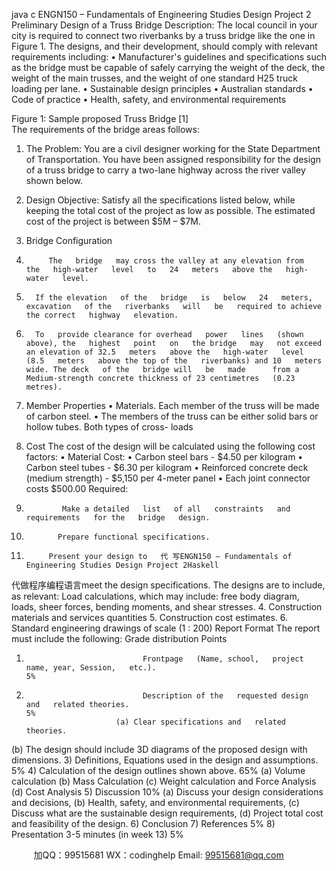 java c
ENGN150 – Fundamentals of Engineering Studies 
Design Project 2 
Preliminary   Design of a Truss   Bridge
Description: The   local   council   in your   city   is   required to   connect two   riverbanks   by   a truss   bridge   like the   one   in Figure   1. The designs, and their   development,   should   comply   with   relevant   requirements   including:
•             Manufacturer's guidelines and   specifications   such   as the   bridge   must   be   capable   of   safely   carrying the weight of the deck, the weight of the   main trusses, and the weight   of   one standard   H25 truck   loading   per   lane.
•             Sustainable   design   principles
•             Australian   standards
•               Code of   practice
•             Health, safety,   and   environmental   requirements  

Figure   1: Sample   proposed Truss   Bridge   [1]  
The   requirements   of   the   bridge   areas   follows: 
1. The Problem: You are a civil designer working   for the   State   Department   of   Transportation.   You   have   been assigned   responsibility for the design of a truss   bridge to   carry   a two-lane   highway      across the   river valley   shown   below.

2. Design Objective: Satisfy   all the   specifications   listed   below,   while   keeping   the total   cost   of the   project as   low as   possible. The estimated cost   of the   project   is   between   $5M –   $7M.
3. Bridge Configuration 
1.          The   bridge   may cross the valley at any elevation from   the   high-water   level   to   24   meters   above the   high-water   level.
2.       If the elevation   of the   bridge   is   below   24   meters, excavation   of the   riverbanks   will   be   required to achieve the correct   highway   elevation.
3.       To   provide clearance for overhead   power   lines   (shown   above), the   highest   point   on   the bridge   may   not exceed an elevation of 32.5   meters   above the   high-water   level   (8.5   meters   above the top of the   riverbanks) and 10   meters wide. The deck   of the   bridge will   be   made      from a   Medium-strength concrete thickness of 23 centimetres   (0.23   metres). 
4. Member Properties 
•            Materials.   Each   member of the truss will   be   made of carbon steel.
•          The   members of the truss   can   be   either   solid   bars   or   hollow tubes.   Both   types   of   cross-   loads
5. Cost 
The cost of the design will   be calculated   using the following   cost factors:
•             Material   Cost:
•            Carbon steel   bars   -   $4.50   per   kilogram
•          Carbon   steel   tubes   -   $6.30   per   kilogram
•          Reinforced concrete   deck   (medium   strength)   -   $5,150   per   4-meter   panel
•            Each   joint connector costs   $500.00
Required: 
1.             Make a detailed   list   of all   constraints   and   requirements   for the   bridge   design.
2.            Prepare functional specifications.
3.          Present your design to   代 写ENGN150 – Fundamentals of Engineering Studies Design Project 2Haskell
代做程序编程语言meet the design specifications. The   designs   are   to   include,   as   relevant:   Load   calculations, which   may   include: free   body diagram,   loads, sheer forces,   bending   moments, and shear   stresses.
4.          Construction   materials   and   services   quantities
5.            Construction cost estimates.
6.            Standard engineering drawings of scale (1 : 200) 
Report Format 
The   report   must   include the following:
Grade distribution Points 
1)                               Frontpage   (Name, school,   project   name, year, Session,   etc.).                                                                                                                                                             5%
2)                               Description of the   requested design   and   related theories.                                                                                                                       5%
                           (a) Clear specifications and   related theories.
(b) The design should   include   3D diagrams of the   proposed   design   with   dimensions.
3)                               Definitions,   Equations   used   in the design   and   assumptions.                                                                                                                5%
4)                               Calculation of the   design outlines shown   above.                                                                                                                                                65%
                           (a) Volume calculation
(b)   Mass Calculation
(c) Weight calculation and   Force   Analysis
(d) Cost   Analysis
5)                                 Discussion                                                                                                                                                                                                                                                                10%
(a)          Discuss your design considerations and   decisions,
(b)         Health, safety, and environmental   requirements,
(c)          Discuss what are the   sustainable   design   requirements,
(d)         Project total cost and feasibility   of the design.
6)                                 Conclusion
7)                                 References                                                                                                                                                                                                                                                                5%
8)                               Presentation   3-5   minutes   (in week   13)                                                                                                                                                                                                                                                                              5%





         
加QQ：99515681  WX：codinghelp  Email: 99515681@qq.com
